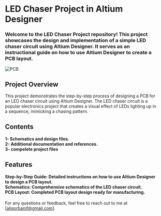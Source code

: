# LED Chaser Project in Altium Designer
<h3> Welcome to the LED Chaser Project repository! 
This project showcases the design and implementation of a simple LED chaser circuit using Altium Designer. 
It serves as an instructional guide on how to use Altium Designer to create a PCB layout. </h3>

![PCB](https://github.com/user-attachments/assets/1aa2a3c0-96bb-4ea3-8715-633f829f14b2)


## Project Overview
This project demonstrates the step-by-step process of designing a PCB for an LED chaser circuit using Altium Designer.
The LED chaser circuit is a popular electronics project that creates a visual effect of LEDs lighting up in a sequence, mimicking a chasing pattern.

## Contents
<h4>1- Schematics and design files.<br>
2- Additional documentation and references.<br>
3- compelete project files<br></h4>

## Features
<h4>Step-by-Step Guide: Detailed instructions on how to use Altium Designer to design a PCB layout.<br>
Schematics: Comprehensive schematics of the LED chaser circuit.<br>
PCB Layout: Completed PCB layout design ready for manufacturing.<br></h4>

For any questions or feedback, feel free to reach out to me at [aliqorbanif@gmail.com].

